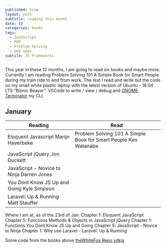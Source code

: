 ```yaml
---
published: true
layout: post
subtitle: reading this month
date: {}
categories: books
tags:
  - JavaScript
  - PHP
  - Problem Solving
  - web apps
subtile: JS Frameworks
---
```


<p>This year in these 12 months, I am going to read six books and maybe more. Currently I am reading Problem Solving 101 A Simple Book for Smart People during my train ride to and from work. The rest I read and write out the code on my small white plastic laptop with the latest version of Ubuntu - 18.04 LTS “Bionic Beaver”. VSCode to write / view / debug and <a href="https://gnometerminator.blogspot.com/p/introduction.html">GNOME Terminator</a> my CLI.</p>

## January

<table class="table">
  <thead>
    <tr>
      <th>Reading</th>
      <th class="text-right">Read</th>
    </tr>
  </thead>
  <tbody>
    <tr>
      <td> Eloquent Javascript Marijn Haverbeke</td>
      <td class="text-right">Problem Solving 101 A Simple Book for Smart People Ken Watanabe </td>
    </tr>
    <tr>
      <td class="text-left">JavaScript jQuery Jon Duckett</td>
    </tr>
    <tr>
      <td>JavaScript - Novice to Ninja Darren Jones</td>
    </tr>
    <tr>
      <td class="text-left">You Dont Know JS Up and Going Kyle Simpson</td>
    </tr>
    <tr>
     <td>Laravel: Up & Running Matt Stauffer</td>
    </tr>
  </tbody>
</table>   
Where I am at, as of the 23rd of Jan:  
Chapter 1: Eloquent JavaScript  
Chapter 5: Functions Methods & Objects in JavaScript jQuery   
Chapter 1: Functions You Dont Know JS Up and Going   
Chapter 5: JavaScript - Novice to Ninja   
Chapter 1: Why use Laravel - Laravel: Up & Running

<p>Some code from the books above <a href="https://github.com/theWhiteFox/ydkjs">theWhiteFox Repo ydkjs</a></p>
